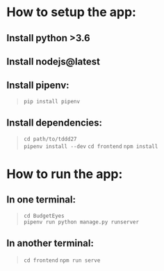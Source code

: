 # How to setup the app:

## Install python >3.6
## Install nodejs@latest

## Install pipenv:

> `pip install pipenv`

## Install dependencies:

> `cd path/to/tddd27`  
> `pipenv install --dev`
> `cd frontend`
> `npm install`

# How to run the app:

## In one terminal:

> `cd BudgetEyes`  
> `pipenv run python manage.py runserver`

## In another terminal: 

> `cd frontend` 
> `npm run serve`
